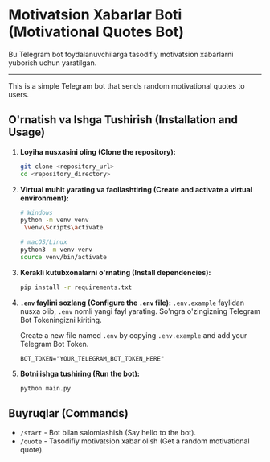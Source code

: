 # Motivatsion Xabarlar Boti (Motivational Quotes Bot)

Bu Telegram bot foydalanuvchilarga tasodifiy motivatsion xabarlarni yuborish uchun yaratilgan.

---

This is a simple Telegram bot that sends random motivational quotes to users.

## O'rnatish va Ishga Tushirish (Installation and Usage)

1.  **Loyiha nusxasini oling (Clone the repository):**
    ```bash
    git clone <repository_url>
    cd <repository_directory>
    ```

2.  **Virtual muhit yarating va faollashtiring (Create and activate a virtual environment):**
    ```bash
    # Windows
    python -m venv venv
    .\venv\Scripts\activate
    
    # macOS/Linux
    python3 -m venv venv
    source venv/bin/activate
    ```

3.  **Kerakli kutubxonalarni o'rnating (Install dependencies):**
    ```bash
    pip install -r requirements.txt
    ```

4.  **`.env` faylini sozlang (Configure the `.env` file):**
    `.env.example` faylidan nusxa olib, `.env` nomli yangi fayl yarating. So'ngra o'zingizning Telegram Bot Tokeningizni kiriting.
    
    Create a new file named `.env` by copying `.env.example` and add your Telegram Bot Token.
    ```
    BOT_TOKEN="YOUR_TELEGRAM_BOT_TOKEN_HERE"
    ```

5.  **Botni ishga tushiring (Run the bot):**
    ```bash
    python main.py
    ```

## Buyruqlar (Commands)

-   `/start` - Bot bilan salomlashish (Say hello to the bot).
-   `/quote` - Tasodifiy motivatsion xabar olish (Get a random motivational quote).

